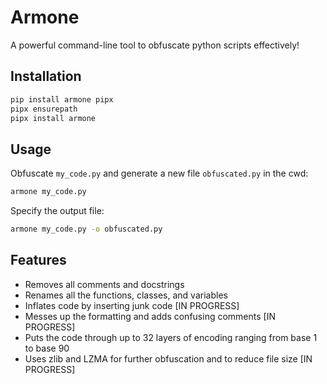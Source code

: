 # Armone

A powerful command-line tool to obfuscate python scripts effectively!

## Installation
```sh
pip install armone pipx
pipx ensurepath
pipx install armone
```
## Usage
Obfuscate `my_code.py` and generate a new file `obfuscated.py` in the cwd:
```sh
armone my_code.py
```
Specify the output file:
```sh
armone my_code.py -o obfuscated.py
```
## Features
* Removes all comments and docstrings
* Renames all the functions, classes, and variables
* Inflates code by inserting junk code [IN PROGRESS]
* Messes up the formatting and adds confusing comments [IN PROGRESS]
* Puts the code through up to 32 layers of encoding ranging from base 1 to base 90
* Uses zlib and LZMA for further obfuscation and to reduce file size [IN PROGRESS]
